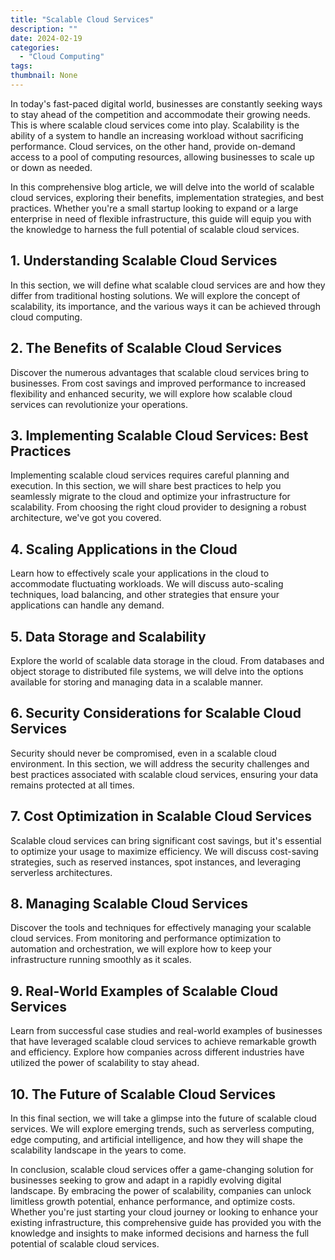 ```yaml
---
title: "Scalable Cloud Services"
description: ""
date: 2024-02-19
categories:
  - "Cloud Computing"
tags:
thumbnail: None
---
```


<p>In today's fast-paced digital world, businesses are constantly seeking ways to stay ahead of the competition and accommodate their growing needs. This is where scalable cloud services come into play. Scalability is the ability of a system to handle an increasing workload without sacrificing performance. Cloud services, on the other hand, provide on-demand access to a pool of computing resources, allowing businesses to scale up or down as needed.</p>

<p>In this comprehensive blog article, we will delve into the world of scalable cloud services, exploring their benefits, implementation strategies, and best practices. Whether you're a small startup looking to expand or a large enterprise in need of flexible infrastructure, this guide will equip you with the knowledge to harness the full potential of scalable cloud services.</p>

<h2>1. Understanding Scalable Cloud Services</h2>
<p>In this section, we will define what scalable cloud services are and how they differ from traditional hosting solutions. We will explore the concept of scalability, its importance, and the various ways it can be achieved through cloud computing.</p>

<h2>2. The Benefits of Scalable Cloud Services</h2>
<p>Discover the numerous advantages that scalable cloud services bring to businesses. From cost savings and improved performance to increased flexibility and enhanced security, we will explore how scalable cloud services can revolutionize your operations.</p>

<h2>3. Implementing Scalable Cloud Services: Best Practices</h2>
<p>Implementing scalable cloud services requires careful planning and execution. In this section, we will share best practices to help you seamlessly migrate to the cloud and optimize your infrastructure for scalability. From choosing the right cloud provider to designing a robust architecture, we've got you covered.</p>

<h2>4. Scaling Applications in the Cloud</h2>
<p>Learn how to effectively scale your applications in the cloud to accommodate fluctuating workloads. We will discuss auto-scaling techniques, load balancing, and other strategies that ensure your applications can handle any demand.</p>

<h2>5. Data Storage and Scalability</h2>
<p>Explore the world of scalable data storage in the cloud. From databases and object storage to distributed file systems, we will delve into the options available for storing and managing data in a scalable manner.</p>

<h2>6. Security Considerations for Scalable Cloud Services</h2>
<p>Security should never be compromised, even in a scalable cloud environment. In this section, we will address the security challenges and best practices associated with scalable cloud services, ensuring your data remains protected at all times.</p>

<h2>7. Cost Optimization in Scalable Cloud Services</h2>
<p>Scalable cloud services can bring significant cost savings, but it's essential to optimize your usage to maximize efficiency. We will discuss cost-saving strategies, such as reserved instances, spot instances, and leveraging serverless architectures.</p>

<h2>8. Managing Scalable Cloud Services</h2>
<p>Discover the tools and techniques for effectively managing your scalable cloud services. From monitoring and performance optimization to automation and orchestration, we will explore how to keep your infrastructure running smoothly as it scales.</p>

<h2>9. Real-World Examples of Scalable Cloud Services</h2>
<p>Learn from successful case studies and real-world examples of businesses that have leveraged scalable cloud services to achieve remarkable growth and efficiency. Explore how companies across different industries have utilized the power of scalability to stay ahead.</p>

<h2>10. The Future of Scalable Cloud Services</h2>
<p>In this final section, we will take a glimpse into the future of scalable cloud services. We will explore emerging trends, such as serverless computing, edge computing, and artificial intelligence, and how they will shape the scalability landscape in the years to come.</p>

<p>In conclusion, scalable cloud services offer a game-changing solution for businesses seeking to grow and adapt in a rapidly evolving digital landscape. By embracing the power of scalability, companies can unlock limitless growth potential, enhance performance, and optimize costs. Whether you're just starting your cloud journey or looking to enhance your existing infrastructure, this comprehensive guide has provided you with the knowledge and insights to make informed decisions and harness the full potential of scalable cloud services.</p>